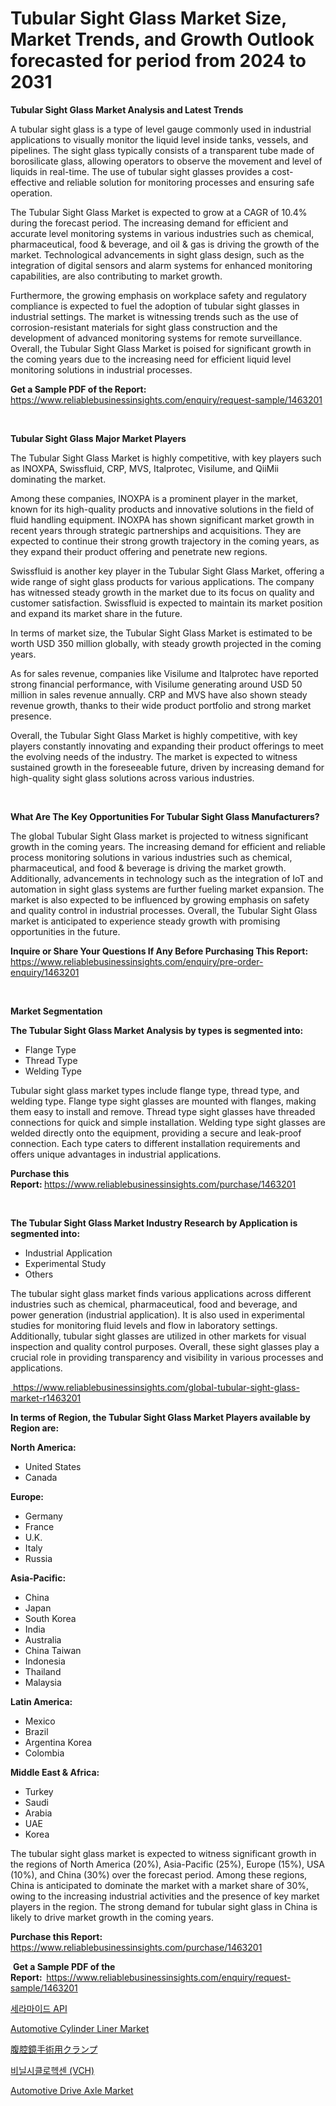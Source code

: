 <p><h1>Tubular Sight Glass Market Size, Market Trends, and Growth Outlook forecasted for period from 2024 to 2031</h1></p><p><strong>Tubular Sight Glass Market Analysis and Latest Trends</strong></p>
<p><p>A tubular sight glass is a type of level gauge commonly used in industrial applications to visually monitor the liquid level inside tanks, vessels, and pipelines. The sight glass typically consists of a transparent tube made of borosilicate glass, allowing operators to observe the movement and level of liquids in real-time. The use of tubular sight glasses provides a cost-effective and reliable solution for monitoring processes and ensuring safe operation.</p><p>The Tubular Sight Glass Market is expected to grow at a CAGR of 10.4% during the forecast period. The increasing demand for efficient and accurate level monitoring systems in various industries such as chemical, pharmaceutical, food & beverage, and oil & gas is driving the growth of the market. Technological advancements in sight glass design, such as the integration of digital sensors and alarm systems for enhanced monitoring capabilities, are also contributing to market growth.</p><p>Furthermore, the growing emphasis on workplace safety and regulatory compliance is expected to fuel the adoption of tubular sight glasses in industrial settings. The market is witnessing trends such as the use of corrosion-resistant materials for sight glass construction and the development of advanced monitoring systems for remote surveillance. Overall, the Tubular Sight Glass Market is poised for significant growth in the coming years due to the increasing need for efficient liquid level monitoring solutions in industrial processes.</p></p>
<p><strong>Get a Sample PDF of the Report:&nbsp;</strong> <a href="https://www.reliablebusinessinsights.com/enquiry/request-sample/1463201">https://www.reliablebusinessinsights.com/enquiry/request-sample/1463201</a></p>
<p>&nbsp;</p>
<p><strong>Tubular Sight Glass Major Market Players</strong></p>
<p><p>The Tubular Sight Glass Market is highly competitive, with key players such as INOXPA, Swissfluid, CRP, MVS, Italprotec, Visilume, and QiiMii dominating the market. </p><p>Among these companies, INOXPA is a prominent player in the market, known for its high-quality products and innovative solutions in the field of fluid handling equipment. INOXPA has shown significant market growth in recent years through strategic partnerships and acquisitions. They are expected to continue their strong growth trajectory in the coming years, as they expand their product offering and penetrate new regions.</p><p>Swissfluid is another key player in the Tubular Sight Glass Market, offering a wide range of sight glass products for various applications. The company has witnessed steady growth in the market due to its focus on quality and customer satisfaction. Swissfluid is expected to maintain its market position and expand its market share in the future.</p><p>In terms of market size, the Tubular Sight Glass Market is estimated to be worth USD 350 million globally, with steady growth projected in the coming years. </p><p>As for sales revenue, companies like Visilume and Italprotec have reported strong financial performance, with Visilume generating around USD 50 million in sales revenue annually. CRP and MVS have also shown steady revenue growth, thanks to their wide product portfolio and strong market presence.</p><p>Overall, the Tubular Sight Glass Market is highly competitive, with key players constantly innovating and expanding their product offerings to meet the evolving needs of the industry. The market is expected to witness sustained growth in the foreseeable future, driven by increasing demand for high-quality sight glass solutions across various industries.</p></p>
<p>&nbsp;</p>
<p><strong>What Are The Key Opportunities For Tubular Sight Glass Manufacturers?</strong></p>
<p><p>The global Tubular Sight Glass market is projected to witness significant growth in the coming years. The increasing demand for efficient and reliable process monitoring solutions in various industries such as chemical, pharmaceutical, and food & beverage is driving the market growth. Additionally, advancements in technology such as the integration of IoT and automation in sight glass systems are further fueling market expansion. The market is also expected to be influenced by growing emphasis on safety and quality control in industrial processes. Overall, the Tubular Sight Glass market is anticipated to experience steady growth with promising opportunities in the future.</p></p>
<p><strong>Inquire or Share Your Questions If Any Before Purchasing This Report:</strong> <a href="https://www.reliablebusinessinsights.com/enquiry/pre-order-enquiry/1463201">https://www.reliablebusinessinsights.com/enquiry/pre-order-enquiry/1463201</a></p>
<p>&nbsp;</p>
<p><strong>Market Segmentation</strong></p>
<p><strong>The Tubular Sight Glass Market Analysis by types is segmented into:</strong></p>
<p><ul><li>Flange Type</li><li>Thread Type</li><li>Welding Type</li></ul></p>
<p><p>Tubular sight glass market types include flange type, thread type, and welding type. Flange type sight glasses are mounted with flanges, making them easy to install and remove. Thread type sight glasses have threaded connections for quick and simple installation. Welding type sight glasses are welded directly onto the equipment, providing a secure and leak-proof connection. Each type caters to different installation requirements and offers unique advantages in industrial applications.</p></p>
<p><strong>Purchase this Report:&nbsp;</strong><a href="https://www.reliablebusinessinsights.com/purchase/1463201">https://www.reliablebusinessinsights.com/purchase/1463201</a></p>
<p>&nbsp;</p>
<p><strong>The Tubular Sight Glass Market Industry Research by Application is segmented into:</strong></p>
<p><ul><li>Industrial Application</li><li>Experimental Study</li><li>Others</li></ul></p>
<p><p>The tubular sight glass market finds various applications across different industries such as chemical, pharmaceutical, food and beverage, and power generation (industrial application). It is also used in experimental studies for monitoring fluid levels and flow in laboratory settings. Additionally, tubular sight glasses are utilized in other markets for visual inspection and quality control purposes. Overall, these sight glasses play a crucial role in providing transparency and visibility in various processes and applications.</p></p>
<p><a href="https://www.reliablebusinessinsights.com/global-tubular-sight-glass-market-r1463201">&nbsp;https://www.reliablebusinessinsights.com/global-tubular-sight-glass-market-r1463201</a></p>
<p><strong>In terms of Region, the Tubular Sight Glass Market Players available by Region are:</strong></p>
<p>
    <p> <strong> North America: </strong>
        <ul>
            <li>United States</li>
            <li>Canada</li>
        </ul>
        </p> 
    <p> <strong> Europe: </strong>
        <ul>
            <li>Germany</li>
            <li>France</li>
            <li>U.K.</li>
            <li>Italy</li>
            <li>Russia</li>
        </ul>
        </p> 
    <p> <strong> Asia-Pacific: </strong>
        <ul>
            <li>China</li>
            <li>Japan</li>
            <li>South Korea</li>
            <li>India</li>
            <li>Australia</li>
            <li>China Taiwan</li>
            <li>Indonesia</li>
            <li>Thailand</li>
            <li>Malaysia</li>
        </ul>
        </p> 
    <p> <strong> Latin America: </strong>
        <ul>
            <li>Mexico</li>
            <li>Brazil</li>
            <li>Argentina Korea</li>
            <li>Colombia</li>
        </ul>
        </p> 
    <p> <strong> Middle East & Africa: </strong>
        <ul>
            <li>Turkey</li>
            <li>Saudi</li>
            <li>Arabia</li>
            <li>UAE</li>
            <li>Korea</li>
        </ul>
    </p>
    </p>
<p><p>The tubular sight glass market is expected to witness significant growth in the regions of North America (20%), Asia-Pacific (25%), Europe (15%), USA (10%), and China (30%) over the forecast period. Among these regions, China is anticipated to dominate the market with a market share of 30%, owing to the increasing industrial activities and the presence of key market players in the region. The strong demand for tubular sight glass in China is likely to drive market growth in the coming years.</p></p>
<p><strong>Purchase this Report: </strong><a href="https://www.reliablebusinessinsights.com/purchase/1463201">https://www.reliablebusinessinsights.com/purchase/1463201</a></p>
<p>&nbsp;<strong>Get a Sample PDF of the Report:&nbsp;&nbsp;</strong><a href="https://www.reliablebusinessinsights.com/enquiry/request-sample/1463201">https://www.reliablebusinessinsights.com/enquiry/request-sample/1463201</a></p>
<p><strong></strong></p>
<p><p><a href="https://github.com/erwindropdead54/Market-Research-Report-List-1/blob/main/4746350166938.md">세라마이드 API</a></p><p><a href="https://github.com/rslnowrouzi/Market-Research-Report-List-1/blob/main/automotive-cylinder-liner-market.md">Automotive Cylinder Liner Market</a></p><p><a href="https://github.com/DayanaRunolfsdottir/Market-Research-Report-List-1/blob/main/7866493156179.md">腹腔鏡手術用クランプ</a></p><p><a href="https://github.com/kein8762/Market-Research-Report-List-2/blob/main/4964360166937.md">비닐시클로헥센 (VCH)</a></p><p><a href="https://github.com/syaifulanwaramsyori/Market-Research-Report-List-1/blob/main/automotive-drive-axle-market.md">Automotive Drive Axle Market</a></p></p>